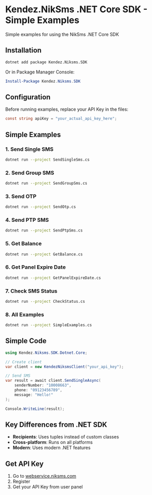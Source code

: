 # Kendez.NikSms .NET Core SDK - Simple Examples

Simple examples for using the NikSms .NET Core SDK

## Installation

```bash
dotnet add package Kendez.Niksms.SDK
```

Or in Package Manager Console:

```powershell
Install-Package Kendez.Niksms.SDK
```

## Configuration

Before running examples, replace your API Key in the files:

```csharp
const string apiKey = "your_actual_api_key_here";
```

## Simple Examples

### 1. Send Single SMS
```bash
dotnet run --project SendSingleSms.cs
```

### 2. Send Group SMS
```bash
dotnet run --project SendGroupSms.cs
```

### 3. Send OTP
```bash
dotnet run --project SendOtp.cs
```

### 4. Send PTP SMS
```bash
dotnet run --project SendPtpSms.cs
```

### 5. Get Balance
```bash
dotnet run --project GetBalance.cs
```

### 6. Get Panel Expire Date
```bash
dotnet run --project GetPanelExpireDate.cs
```

### 7. Check SMS Status
```bash
dotnet run --project CheckStatus.cs
```

### 8. All Examples
```bash
dotnet run --project SimpleExamples.cs
```

## Simple Code

```csharp
using Kendez.Niksms.SDK.Dotnet.Core;

// Create client
var client = new KendezNiksmsClient("your_api_key");

// Send SMS
var result = await client.SendSingleAsync(
    senderNumber: "10008663",
    phone: "09123456789",
    message: "Hello!"
);

Console.WriteLine(result);
```

## Key Differences from .NET SDK

- **Recipients**: Uses tuples instead of custom classes
- **Cross-platform**: Runs on all platforms
- **Modern**: Uses modern .NET features

## Get API Key

1. Go to [webservice.niksms.com](https://webservice.niksms.com)
2. Register
3. Get your API Key from user panel

